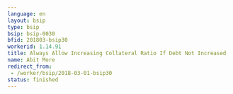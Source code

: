 ```yaml
---
language: en
layout: bsip
type: bsip
bsip: bsip-0030
bfid: 201803-bsip30
workerid: 1.14.91
title: Always Allow Increasing Collateral Ratio If Debt Not Increased
name: Abit More
redirect_from: 
 - /worker/bsip/2018-03-01-bsip30
status: finished
---
```

